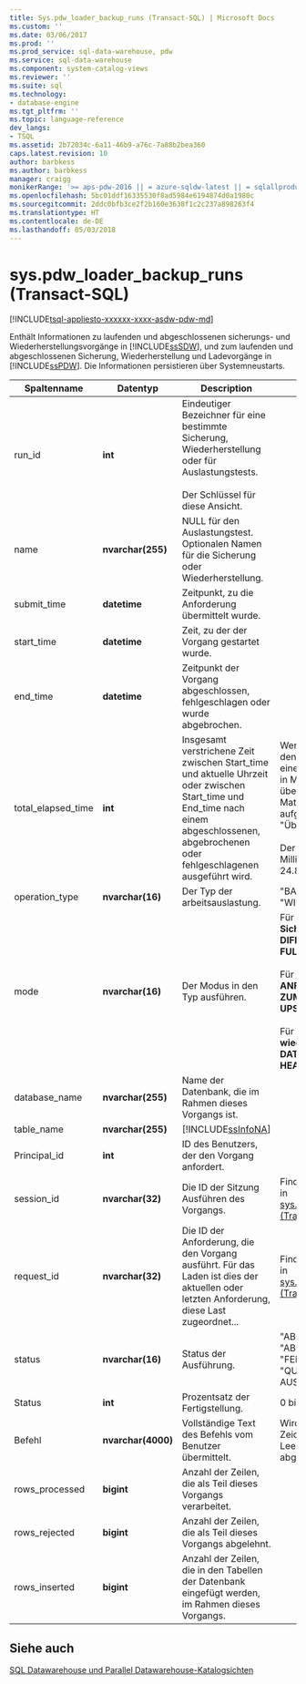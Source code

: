 ```yaml
---
title: Sys.pdw_loader_backup_runs (Transact-SQL) | Microsoft Docs
ms.custom: ''
ms.date: 03/06/2017
ms.prod: ''
ms.prod_service: sql-data-warehouse, pdw
ms.service: sql-data-warehouse
ms.component: system-catalog-views
ms.reviewer: ''
ms.suite: sql
ms.technology:
- database-engine
ms.tgt_pltfrm: ''
ms.topic: language-reference
dev_langs:
- TSQL
ms.assetid: 2b72034c-6a11-46b9-a76c-7a88b2bea360
caps.latest.revision: 10
author: barbkess
ms.author: barbkess
manager: craigg
monikerRange: '>= aps-pdw-2016 || = azure-sqldw-latest || = sqlallproducts-allversions'
ms.openlocfilehash: 5bc01ddf16335530f8ad5984e6194874d0a1980c
ms.sourcegitcommit: 2ddc0bfb3ce2f2b160e3638f1c2c237a898263f4
ms.translationtype: HT
ms.contentlocale: de-DE
ms.lasthandoff: 05/03/2018
---
```

# <a name="syspdwloaderbackupruns-transact-sql"></a>sys.pdw_loader_backup_runs (Transact-SQL)
[!INCLUDE[tsql-appliesto-xxxxxx-xxxx-asdw-pdw-md](../../includes/tsql-appliesto-xxxxxx-xxxx-asdw-pdw-md.md)]

  Enthält Informationen zu laufenden und abgeschlossenen sicherungs- und Wiederherstellungsvorgänge in [!INCLUDE[ssSDW](../../includes/sssdw-md.md)], und zum laufenden und abgeschlossenen Sicherung, Wiederherstellung und Ladevorgänge in [!INCLUDE[ssPDW](../../includes/sspdw-md.md)]. Die Informationen persistieren über Systemneustarts.  
  
|Spaltenname|Datentyp|Description|Bereich|  
|-----------------|---------------|-----------------|-----------|  
|run_id|**int**|Eindeutiger Bezeichner für eine bestimmte Sicherung, Wiederherstellung oder für Auslastungstests.<br /><br /> Der Schlüssel für diese Ansicht.||  
|name|**nvarchar(255)**|NULL für den Auslastungstest. Optionalen Namen für die Sicherung oder Wiederherstellung.||  
|submit_time|**datetime**|Zeitpunkt, zu die Anforderung übermittelt wurde.||  
|start_time|**datetime**|Zeit, zu der der Vorgang gestartet wurde.||  
|end_time|**datetime**|Zeitpunkt der Vorgang abgeschlossen, fehlgeschlagen oder wurde abgebrochen.||  
|total_elapsed_time|**int**|Insgesamt verstrichene Zeit zwischen Start_time und aktuelle Uhrzeit oder zwischen Start_time und End_time nach einem abgeschlossenen, abgebrochenen oder fehlgeschlagenen ausgeführt wird.|Wenn Total_elapsed_time den maximalen Wert für eine ganze Zahl (24.8 Tage in Millisekunden) überschreitet, führt es Materialisierung Fehler aufgrund einer dazu, dass "Überlauf".<br /><br /> Der maximale Wert in Millisekunden entspricht 24.8 Tage.|  
|operation_type|**nvarchar(16)**|Der Typ der arbeitsauslastung.|"BACKUP", "LAST", "WIEDERHERSTELLEN"|  
|mode|**nvarchar(16)**|Der Modus in den Typ ausführen.|Für Operation_type = **Sicherung**<br />**DIFFERENZIELL**<br />**FULL**<br /><br /> Für Operation_type = **laden**<br />**ANFÜGEN**<br />**ZUM ERNEUTEN LADEN**<br />**UPSERT**<br /><br /> Für Operation_type = **wiederherstellen**<br />**DATABASE**<br />**HEADER_ONLY**|  
|database_name|**nvarchar(255)**|Name der Datenbank, die im Rahmen dieses Vorgangs ist.||  
|table_name|**nvarchar(255)**|[!INCLUDE[ssInfoNA](../../includes/ssinfona-md.md)]||  
|Principal_id|**int**|ID des Benutzers, der den Vorgang anfordert.||  
|session_id|**nvarchar(32)**|Die ID der Sitzung Ausführen des Vorgangs.|Finden Sie unter Session_id in [sys.dm_pdw_exec_sessions &#40;Transact-SQL&#41;](../../relational-databases/system-dynamic-management-views/sys-dm-pdw-exec-sessions-transact-sql.md).|  
|request_id|**nvarchar(32)**|Die ID der Anforderung, die den Vorgang ausführt. Für das Laden ist dies der aktuellen oder letzten Anforderung, diese Last zugeordnet...|Finden Sie unter Request_id in [sys.dm_pdw_exec_requests &#40;Transact-SQL&#41;](../../relational-databases/system-dynamic-management-views/sys-dm-pdw-exec-requests-transact-sql.md).|  
|status|**nvarchar(16)**|Status der Ausführung.|"ABGEBROCHEN", "ABGESCHLOSSEN", "FEHLGESCHLAGEN", "QUEUED", "WIRD AUSGEFÜHRT"|  
|Status|**int**|Prozentsatz der Fertigstellung.|0 bis 100|  
|Befehl|**nvarchar(4000)**|Vollständige Text des Befehls vom Benutzer übermittelt.|Wird Wenn mehr als 4000 Zeichen (Zählung von Leerzeichen) abgeschnitten.|  
|rows_processed|**bigint**|Anzahl der Zeilen, die als Teil dieses Vorgangs verarbeitet.||  
|rows_rejected|**bigint**|Anzahl der Zeilen, die als Teil dieses Vorgangs abgelehnt.||  
|rows_inserted|**bigint**|Anzahl der Zeilen, die in den Tabellen der Datenbank eingefügt werden, im Rahmen dieses Vorgangs.||  
  
## <a name="see-also"></a>Siehe auch  
 [SQL Datawarehouse und Parallel Datawarehouse-Katalogsichten](../../relational-databases/system-catalog-views/sql-data-warehouse-and-parallel-data-warehouse-catalog-views.md)  
  
  
